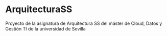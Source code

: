 # ArquitecturaSS
Proyecto de la asignatura de Arquitectura SS del máster de Cloud, Datos y Gestión TI de la universidad de Sevilla

